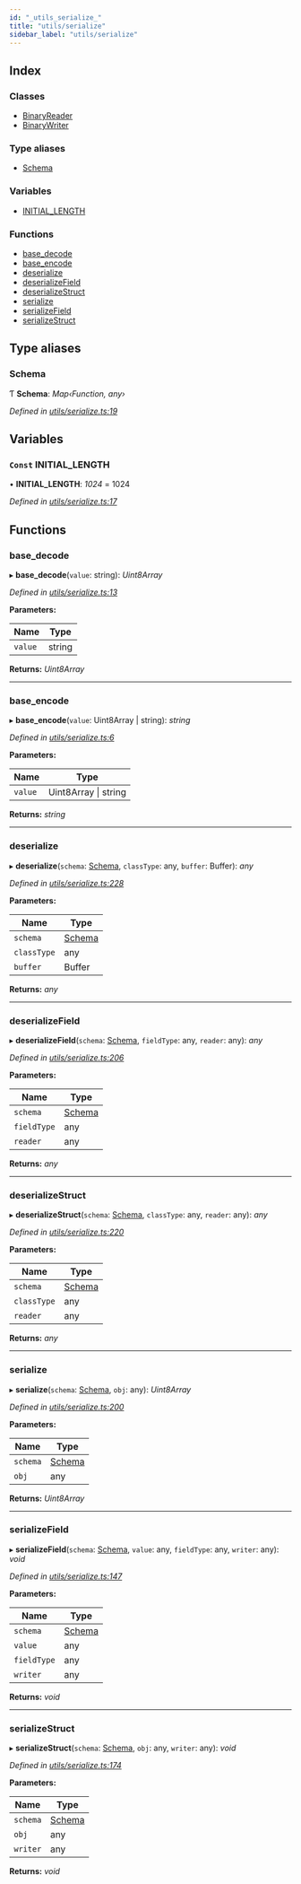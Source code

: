 ```yaml
---
id: "_utils_serialize_"
title: "utils/serialize"
sidebar_label: "utils/serialize"
---
```


## Index

### Classes

* [BinaryReader](../classes/_utils_serialize_.binaryreader.md)
* [BinaryWriter](../classes/_utils_serialize_.binarywriter.md)

### Type aliases

* [Schema](_utils_serialize_.md#schema)

### Variables

* [INITIAL_LENGTH](_utils_serialize_.md#const-initial_length)

### Functions

* [base_decode](_utils_serialize_.md#base_decode)
* [base_encode](_utils_serialize_.md#base_encode)
* [deserialize](_utils_serialize_.md#deserialize)
* [deserializeField](_utils_serialize_.md#deserializefield)
* [deserializeStruct](_utils_serialize_.md#deserializestruct)
* [serialize](_utils_serialize_.md#serialize)
* [serializeField](_utils_serialize_.md#serializefield)
* [serializeStruct](_utils_serialize_.md#serializestruct)

## Type aliases

###  Schema

Ƭ **Schema**: *Map‹Function, any›*

*Defined in [utils/serialize.ts:19](https://github.com/nearprotocol/nearlib/blob/b8cdef5/src.ts/utils/serialize.ts#L19)*

## Variables

### `Const` INITIAL_LENGTH

• **INITIAL_LENGTH**: *1024* = 1024

*Defined in [utils/serialize.ts:17](https://github.com/nearprotocol/nearlib/blob/b8cdef5/src.ts/utils/serialize.ts#L17)*

## Functions

###  base_decode

▸ **base_decode**(`value`: string): *Uint8Array*

*Defined in [utils/serialize.ts:13](https://github.com/nearprotocol/nearlib/blob/b8cdef5/src.ts/utils/serialize.ts#L13)*

**Parameters:**

Name | Type |
------ | ------ |
`value` | string |

**Returns:** *Uint8Array*

___

###  base_encode

▸ **base_encode**(`value`: Uint8Array | string): *string*

*Defined in [utils/serialize.ts:6](https://github.com/nearprotocol/nearlib/blob/b8cdef5/src.ts/utils/serialize.ts#L6)*

**Parameters:**

Name | Type |
------ | ------ |
`value` | Uint8Array &#124; string |

**Returns:** *string*

___

###  deserialize

▸ **deserialize**(`schema`: [Schema](_utils_serialize_.md#schema), `classType`: any, `buffer`: Buffer): *any*

*Defined in [utils/serialize.ts:228](https://github.com/nearprotocol/nearlib/blob/b8cdef5/src.ts/utils/serialize.ts#L228)*

**Parameters:**

Name | Type |
------ | ------ |
`schema` | [Schema](_utils_serialize_.md#schema) |
`classType` | any |
`buffer` | Buffer |

**Returns:** *any*

___

###  deserializeField

▸ **deserializeField**(`schema`: [Schema](_utils_serialize_.md#schema), `fieldType`: any, `reader`: any): *any*

*Defined in [utils/serialize.ts:206](https://github.com/nearprotocol/nearlib/blob/b8cdef5/src.ts/utils/serialize.ts#L206)*

**Parameters:**

Name | Type |
------ | ------ |
`schema` | [Schema](_utils_serialize_.md#schema) |
`fieldType` | any |
`reader` | any |

**Returns:** *any*

___

###  deserializeStruct

▸ **deserializeStruct**(`schema`: [Schema](_utils_serialize_.md#schema), `classType`: any, `reader`: any): *any*

*Defined in [utils/serialize.ts:220](https://github.com/nearprotocol/nearlib/blob/b8cdef5/src.ts/utils/serialize.ts#L220)*

**Parameters:**

Name | Type |
------ | ------ |
`schema` | [Schema](_utils_serialize_.md#schema) |
`classType` | any |
`reader` | any |

**Returns:** *any*

___

###  serialize

▸ **serialize**(`schema`: [Schema](_utils_serialize_.md#schema), `obj`: any): *Uint8Array*

*Defined in [utils/serialize.ts:200](https://github.com/nearprotocol/nearlib/blob/b8cdef5/src.ts/utils/serialize.ts#L200)*

**Parameters:**

Name | Type |
------ | ------ |
`schema` | [Schema](_utils_serialize_.md#schema) |
`obj` | any |

**Returns:** *Uint8Array*

___

###  serializeField

▸ **serializeField**(`schema`: [Schema](_utils_serialize_.md#schema), `value`: any, `fieldType`: any, `writer`: any): *void*

*Defined in [utils/serialize.ts:147](https://github.com/nearprotocol/nearlib/blob/b8cdef5/src.ts/utils/serialize.ts#L147)*

**Parameters:**

Name | Type |
------ | ------ |
`schema` | [Schema](_utils_serialize_.md#schema) |
`value` | any |
`fieldType` | any |
`writer` | any |

**Returns:** *void*

___

###  serializeStruct

▸ **serializeStruct**(`schema`: [Schema](_utils_serialize_.md#schema), `obj`: any, `writer`: any): *void*

*Defined in [utils/serialize.ts:174](https://github.com/nearprotocol/nearlib/blob/b8cdef5/src.ts/utils/serialize.ts#L174)*

**Parameters:**

Name | Type |
------ | ------ |
`schema` | [Schema](_utils_serialize_.md#schema) |
`obj` | any |
`writer` | any |

**Returns:** *void*
